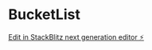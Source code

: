 # BucketList

[Edit in StackBlitz next generation editor ⚡️](https://stackblitz.com/~/github.com/HDcookie/BucketList)